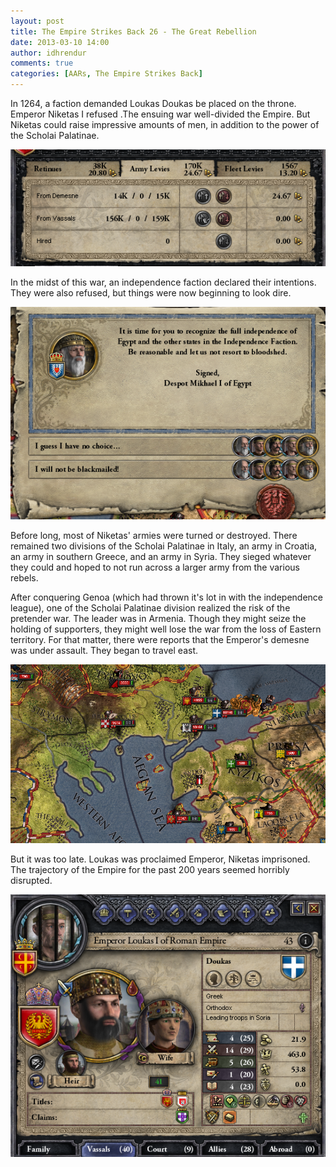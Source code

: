 ```yaml
---
layout: post
title: The Empire Strikes Back 26 - The Great Rebellion
date: 2013-03-10 14:00
author: idhrendur
comments: true
categories: [AARs, The Empire Strikes Back]
---
```

In 1264, a faction demanded Loukas Doukas be placed on the throne. Emperor Niketas I refused .The ensuing war well-divided the Empire. But Niketas could raise impressive amounts of men, in addition to the power of the Scholai Palatinae.

![](/assets/tesb_images/26-1.png)

In the midst of this war, an independence faction declared their intentions. They were also refused, but things were now beginning to look dire.

![](/assets/tesb_images/26-2.png)

Before long, most of Niketas' armies were turned or destroyed. There remained two divisions of the Scholai Palatinae in Italy, an army in Croatia, an army in southern Greece, and an army in Syria. They sieged whatever they could and hoped to not run across a larger army from the various rebels.

After conquering Genoa (which had thrown it's lot in with the independence league), one of the Scholai Palatinae division realized the risk of the pretender war. The leader was in Armenia. Though they might seize the holding of supporters, they might well lose the war from the loss of Eastern territory. For that matter, there were reports that the Emperor's demesne was under assault. They began to travel east.

![](/assets/tesb_images/26-3.png)

But it was too late. Loukas was proclaimed Emperor, Niketas imprisoned. The trajectory of the Empire for the past 200 years seemed horribly disrupted.

![](/assets/tesb_images/26-4.png)
